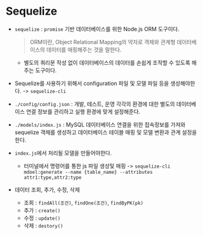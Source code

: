 # Sequelize

* `sequelize` : `promise` 기반 데이터베이스를 위한 Node.js ORM 도구이다.
    > ORM이란, Object Relational Mapping의 약자로 객체와 관계형 데이터베이스의 데이터를 매핑해주는 것을 말한다.
    * 별도의 쿼리문 작성 없이 데이터베이스의 데이터를 손쉽게 조작할 수 있도록 해 주는 도구이다.

* Sequelize를 사용하기 위해서 configuration 파일 및 모델 파일 등을 생성해야한다. -> `sequelize-cli`

* `./config/config.json` : 개발, 테스트, 운영 각각의 환경에 대한 별도의 데이터베이스 연결 정보를 관리하고 실행 환경에 맞게 설정해준다.
* `./models/index.js` : MySQL 데이터베이스 연결을 위한 접속정보를 가져와 sequelize 객체를 생성하고 데이터베이스 테이블 매핑 및 모델 변환과 관계 설정을 한다.

* `index.js`에서 처리될 모델을 만들어야한다.
    * 터미널에서 명령어를 통한 js 파일 생성및 매핑 -> `sequelize-cli mdoel:generate --name {table_name} --attributes attr1:type,attr2:type`
    
* 데이터 조회, 추가, 수정, 삭제
    * 조회 : `findAll(조건)`, `findOne(조건)`, `findByPK(pk)`
    * 추가 : `create()`
    * 수정 : `update()`
    * 삭제 : `destory()`
